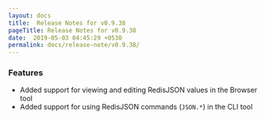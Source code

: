 ```yaml
---
layout: docs
title:  Release Notes for v0.9.38
pageTitle: Release Notes for v0.9.38
date:  2019-05-03 04:45:29 +0530
permalink: docs/release-note/v0.9.38/
---
```

### Features

- Added support for viewing and editing RedisJSON values in the Browser tool
- Added support for using RedisJSON commands (`JSON.*`) in the CLI tool
